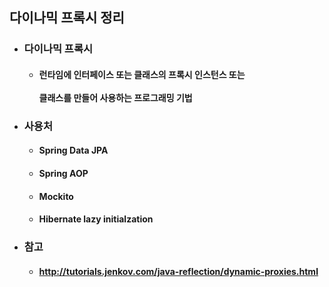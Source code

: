 ## 다이나믹 프록시 정리
  - ### 다이나믹 프록시
    - #### 런타임에 인터페이스 또는 클래스의 프록시 인스턴스 또는 <br><br> 클래스를 만들어 사용하는 프로그래밍 기법
  - ### 사용처
    - #### Spring Data JPA
    - #### Spring AOP
    - #### Mockito
    - #### Hibernate lazy initialzation
  - ### 참고
    - #### http://tutorials.jenkov.com/java-reflection/dynamic-proxies.html
